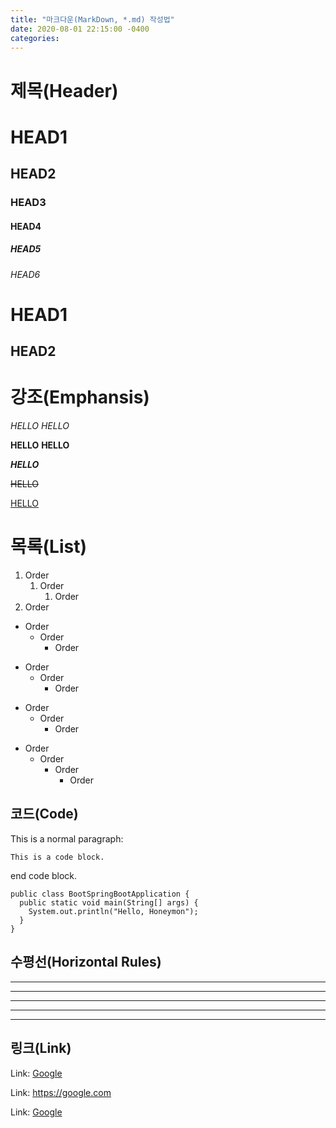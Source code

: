 ```yaml
---
title: "마크다운(MarkDown, *.md) 작성법"
date: 2020-08-01 22:15:00 -0400
categories:
---
```


# 제목(Header)

# HEAD1
## HEAD2
### HEAD3
#### HEAD4
##### HEAD5
###### HEAD6

HEAD1
=====
HEAD2
------


# 강조(Emphansis)

*HELLO* _HELLO_

**HELLO** __HELLO__

**_HELLO_**

~~HELLO~~

<u>HELLO</u>


# 목록(List)

1. Order
    1. Order
        1. Order
1. Order

- Order
    - Order
        - Order
* Order
    * Order
        * Order
+ Order
    + Order
        + Order
* Order
    - Order
        + Order
            + Order


## 코드(Code)

This is a normal paragraph:

    This is a code block.
    
end code block.

```
public class BootSpringBootApplication {
  public static void main(String[] args) {
    System.out.println("Hello, Honeymon");
  }
}
```


## 수평선(Horizontal Rules)

* * *

***

*****

- - -

---------------------------------------


## 링크(Link)

Link: [Google][google-link]

[google-link]: https://google.com

Link: <https://google.com>

Link: [Google](https://google.com)
